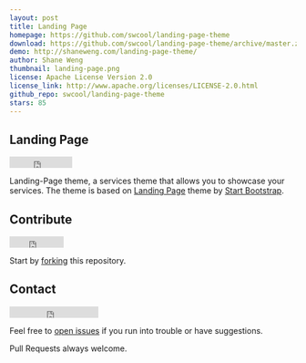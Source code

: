 ```yaml
---
layout: post
title: Landing Page
homepage: https://github.com/swcool/landing-page-theme
download: https://github.com/swcool/landing-page-theme/archive/master.zip
demo: http://shaneweng.com/landing-page-theme/
author: Shane Weng
thumbnail: landing-page.png
license: Apache License Version 2.0
license_link: http://www.apache.org/licenses/LICENSE-2.0.html
github_repo: swcool/landing-page-theme
stars: 85
---
```


## Landing Page

<iframe
src="http://ghbtns.com/github-btn.html?user=swcool&repo=landing-page-theme&type=watch&count=true"
allowtransparency="true" frameborder="0" scrolling="0" width="110"
height="20"></iframe>

Landing-Page theme, a services theme that allows you to showcase your
services. The theme is based on [Landing
Page](http://startbootstrap.com/templates/landing-page/) theme by
[Start Bootstrap](http://startbootstrap.com/).

## Contribute

<iframe
src="http://ghbtns.com/github-btn.html?user=swcool&repo=landing-page-theme&type=fork&count=true"
allowtransparency="true" frameborder="0" scrolling="0" width="95"
height="20"></iframe>

Start by [forking](https://github.com/swcool/landing-page-theme/fork)
this repository.

## Contact

<iframe src="http://ghbtns.com/github-btn.html?user=swcool&type=follow"
allowtransparency="true" frameborder="0" scrolling="0" width="156"
height="20"></iframe>

Feel free to [open
issues](https://github.com/swcool/landing-page-theme/issues/new) if you
run into trouble or have suggestions.

Pull Requests always welcome.
